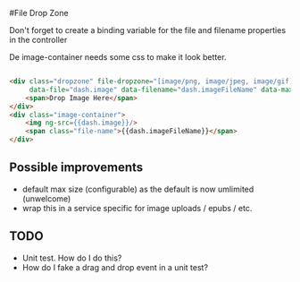 #File Drop Zone



Don't forget to create a binding variable for the file and filename properties in the controller

De image-container needs some css to make it look better.


```html

<div class="dropzone" file-dropzone="[image/png, image/jpeg, image/gif]"
     data-file="dash.image" data-filename="dash.imageFileName" data-max-file-size="3">
    <span>Drop Image Here</span>
</div>
<div class="image-container">
    <img ng-src={{dash.image}}/>
    <span class="file-name">{{dash.imageFileName}}</span>
</div>

```


## Possible improvements

* default max size (configurable) as the default is now umlimited (unwelcome)
* wrap this in a service specific for image uploads / epubs / etc.


## TODO

* Unit test. How do I do this?
* How do I fake a drag and drop event in a unit test?
